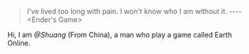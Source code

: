 > I've lived too long with pain. I won't know who I am without it.    ----<Ender's Game>

Hi, I am _@Shuang_ (From China), a man who play a game called Earth Online.

